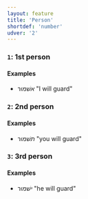 ```yaml
---
layout: feature
title: 'Person'
shortdef: 'number'
udver: '2'
---
```


### <a name="1">`1`</a>: 1st person

#### Examples

* _אשׁמור_ "I will guard"

### <a name="2">`2`</a>: 2nd person

#### Examples

* _תשׁמור_ "you will guard"

### <a name="3">`3`</a>: 3rd person

#### Examples

* _ישׁמור_ "he will guard"
<!-- Interlanguage links updated Ne 5. května 2024, 18:20:12 CEST -->
